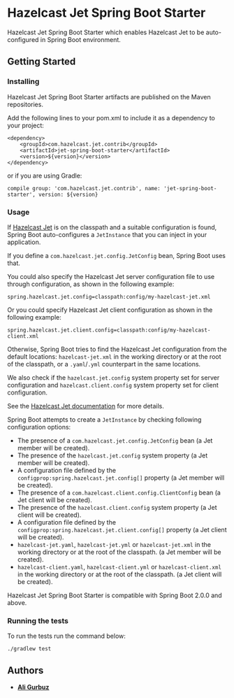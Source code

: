 # Hazelcast Jet Spring Boot Starter

Hazelcast Jet Spring Boot Starter which enables Hazelcast Jet to be 
auto-configured in Spring Boot environment.

## Getting Started

### Installing

Hazelcast Jet Spring Boot Starter artifacts are published on the Maven
repositories. 

Add the following lines to your pom.xml to include it as a dependency
to your project:

```
<dependency>
    <groupId>com.hazelcast.jet.contrib</groupId>
    <artifactId>jet-spring-boot-starter</artifactId>
    <version>${version}</version>
</dependency>
```

or if you are using Gradle: 
```
compile group: 'com.hazelcast.jet.contrib', name: 'jet-spring-boot-starter', version: ${version}
```

### Usage

If [Hazelcast Jet](https://jet.hazelcast.org/) is on the classpath and
a suitable configuration is found, Spring Boot auto-configures a
`JetInstance` that you can inject in your application.

If you define a `com.hazelcast.jet.config.JetConfig` bean, Spring Boot
uses that.

You could also specify the Hazelcast Jet server configuration file to
use through configuration, as shown in the following example:

```text
spring.hazelcast.jet.config=classpath:config/my-hazelcast-jet.xml
```

Or you could specify Hazelcast Jet client configuration as shown in the
following example:

```text
spring.hazelcast.jet.client.config=classpath:config/my-hazelcast-client.xml
```

Otherwise, Spring Boot tries to find the Hazelcast Jet configuration
from the default locations: `hazelcast-jet.xml` in the working
directory or at the root of the classpath, or a `.yaml`/`.yml`
counterpart in the same locations.

We also check if the `hazelcast.jet.config` system property set for
server configuration and `hazelcast.client.config` system property set
for client configuration.

See the 
[Hazelcast Jet documentation](https://docs.hazelcast.org/docs/jet/latest/manual/#declarative-configuration)
 for more details.

Spring Boot attempts to create a `JetInstance` by checking following 
configuration options:

* The presence of a `com.hazelcast.jet.config.JetConfig` bean (a Jet
member will be created).
* The presence of the `hazelcast.jet.config` system property (a Jet
member will be created).
* A configuration file defined by the 
`configprop:spring.hazelcast.jet.config[]` property (a Jet member will
 be created).
* The presence of a `com.hazelcast.client.config.ClientConfig` bean (a
Jet client will be created).
* The presence of the `hazelcast.client.config` system property (a Jet
client will be created).
* A configuration file defined by the 
`configprop:spring.hazelcast.jet.client.config[]` property (a Jet
client will be created).
* `hazelcast-jet.yaml`, `hazelcast-jet.yml` or `hazelcast-jet.xml` in
the working directory or at the root of the classpath. (a Jet member
will be created).
* `hazelcast-client.yaml`, `hazelcast-client.yml` or 
`hazelcast-client.xml` in the working directory or at the root of the 
classpath. (a Jet client will be created).

Hazelcast Jet Spring Boot Starter is compatible with Spring Boot 2.0.0
and above.

### Running the tests

To run the tests run the command below: 

```
./gradlew test
```

## Authors

* **[Ali Gurbuz](https://github.com/gurbuzali)**
